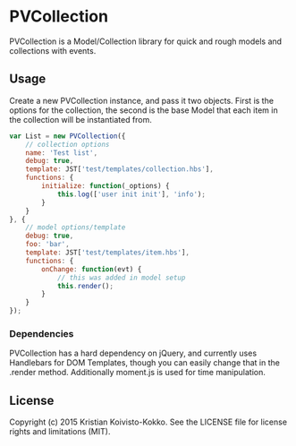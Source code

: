 # PVCollection

PVCollection is a Model/Collection library for quick and rough models and collections with events.

## Usage

Create a new PVCollection instance, and pass it two objects. First is the options for the collection, the second is the base Model that each item in the collection will be instantiated from.

```javascript
var List = new PVCollection({
	// collection options
	name: 'Test list',
	debug: true,
	template: JST['test/templates/collection.hbs'],
	functions: {
		initialize: function(_options) {
			this.log(['user init init'], 'info');
		}
	}
}, {
	// model options/template
	debug: true,
	foo: 'bar',
	template: JST['test/templates/item.hbs'],
	functions: {
		onChange: function(evt) {
			// this was added in model setup
			this.render();
		}
	}
});
```

### Dependencies

PVCollection has a hard dependency on jQuery, and currently uses Handlebars for DOM Templates, though you can easily change that in the .render method. Additionally moment.js is used for time manipulation.

## License

Copyright (c) 2015 Kristian Koivisto-Kokko. See the LICENSE file for license rights and limitations (MIT).